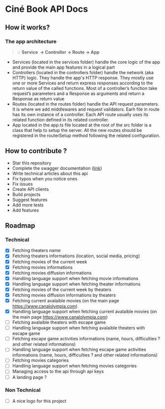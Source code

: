 # Ciné Book API Docs

## How it works?

### The app architecture

> 💡 **Service  -> Controller -> Route -> App**

- Services (located in the services folder) handle the core logic of the app and provide the main app features in a logical part
- Controllers (located in the controllers folder) handle the network (aka HTTP) logic. They handle the app's HTTP response. They mostly use one or more Services and return express responses according to the return value of the called functions. Most of a controller’s function take request’s parameters and a Response as arguments and return a  Response as return value
- Routes (located in the routes folder) handle the API request parameters. It is where we add middlewares and request validators. Earh file in route has its own instance of a controller. Each API route usually uses its related function defined in its related controller.
- App located in the app.ts file located at the root of the src folder is a class that help to setup the server. All the new routes should be registered in the routerSetup method following the related configuration.

## How to contribute ?

- Star this repository
- Complete the swagger documentation ([link](https://swagger-autogen.github.io/docs/))
- Write technical articles about this api
- Fix typos when you notice ones
- Fix issues
- Create API clients
- Build projects
- Suggest features
- Add more tests
- Add features

## Roadmap

### Technical

* [X] Fetching theaters name
* [X] Fetching theaters informations (location, social media, pricing)
* [X] Fetching movies of the current week
* [X] Fetching movies informations
* [X] Fetching movies diffusion informations
* [X] Handling language support when fetching movie informations
* [X] Handling language support when fetching theater informations
* [X] Fetching movies of the current week by theaters
* [X] Fetching movies diffusion informations by theaters
* [x] Fetching current avalaible movies (on the main page https://www.canalolympia.com)
* [x] Handling language support when fetching current avalaible movies (on the main page https://www.canalolympia.com)
* [ ] Fetching avalaible theaters with escape game
* [ ] Handling language support when fetching avalaible theaters with escape game
* [ ] Fetching escape game activities informations (name, hours, difficulties ? and other related informations)
* [ ] Handling language support when fetching escape game activities informations (name, hours, difficulties ? and other related informations)
* [ ] Fetching movies categories
* [ ] Handling language support when fetching movies categories
* [ ] Managing access to the api through api keys
* [ ] A landing page ?

### Non Technical

- [ ] A nice logo for this project
